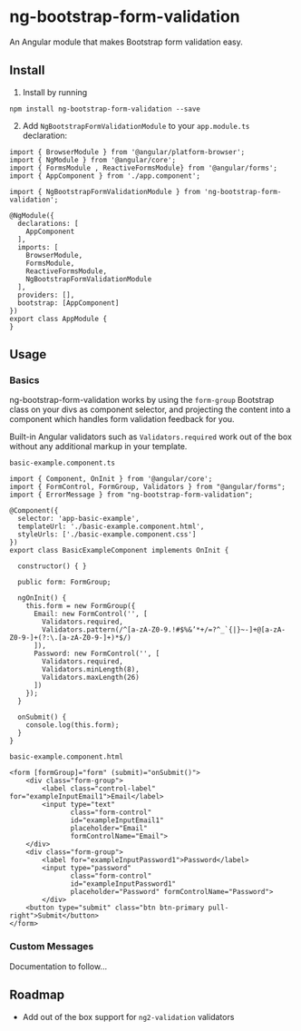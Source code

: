 # ng-bootstrap-form-validation

An Angular module that makes Bootstrap form validation easy.

## Install

1) Install by running

`npm install ng-bootstrap-form-validation --save`

2) Add `NgBootstrapFormValidationModule` to your `app.module.ts` declaration:

```
import { BrowserModule } from '@angular/platform-browser';
import { NgModule } from '@angular/core';
import { FormsModule , ReactiveFormsModule} from '@angular/forms';
import { AppComponent } from './app.component';

import { NgBootstrapFormValidationModule } from 'ng-bootstrap-form-validation';

@NgModule({
  declarations: [
    AppComponent
  ],
  imports: [
    BrowserModule,
    FormsModule,
    ReactiveFormsModule,
    NgBootstrapFormValidationModule
  ],
  providers: [],
  bootstrap: [AppComponent]
})
export class AppModule {
}
```

## Usage

### Basics
ng-bootstrap-form-validation works by using the `form-group` Bootstrap class on your divs as component selector, and projecting the content into a component which handles form validation feedback for you.

Built-in Angular validators such as `Validators.required` work out of the box without any additional markup in your template.

`basic-example.component.ts`

```
import { Component, OnInit } from '@angular/core';
import { FormControl, FormGroup, Validators } from "@angular/forms";
import { ErrorMessage } from "ng-bootstrap-form-validation";

@Component({
  selector: 'app-basic-example',
  templateUrl: './basic-example.component.html',
  styleUrls: ['./basic-example.component.css']
})
export class BasicExampleComponent implements OnInit {

  constructor() { }

  public form: FormGroup;

  ngOnInit() {
    this.form = new FormGroup({
      Email: new FormControl('', [
        Validators.required,
        Validators.pattern(/^[a-zA-Z0-9.!#$%&’*+/=?^_`{|}~-]+@[a-zA-Z0-9-]+(?:\.[a-zA-Z0-9-]+)*$/)
      ]),
      Password: new FormControl('', [
        Validators.required,
        Validators.minLength(8),
        Validators.maxLength(26)
      ])
    });
  }

  onSubmit() {
    console.log(this.form);
  }
}

```

`basic-example.component.html`


```
<form [formGroup]="form" (submit)="onSubmit()">
    <div class="form-group">
        <label class="control-label" for="exampleInputEmail1">Email</label>
        <input type="text"
               class="form-control"
               id="exampleInputEmail1"
               placeholder="Email"
               formControlName="Email">
    </div>
    <div class="form-group">
        <label for="exampleInputPassword1">Password</label>
        <input type="password"
               class="form-control"
               id="exampleInputPassword1"
               placeholder="Password" formControlName="Password">
        </div>
    <button type="submit" class="btn btn-primary pull-right">Submit</button>
</form>
```

### Custom Messages
Documentation to follow...

## Roadmap
* Add out of the box support for `ng2-validation` validators
